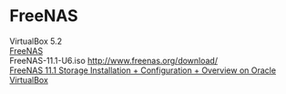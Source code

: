 # FreeNAS

VirtualBox 5.2  
[FreeNAS](http://www.freenas.org/)  
FreeNAS-11.1-U6.iso http://www.freenas.org/download/  
[FreeNAS 11.1 Storage Installation + Configuration + Overview on Oracle VirtualBox](https://www.youtube.com/watch?v=TQaTz6HhlEc&t=188s)
